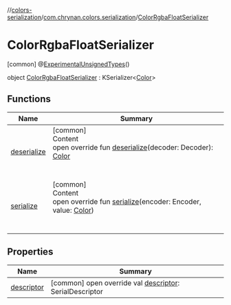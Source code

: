 //[colors-serialization](../../../index.md)/[com.chrynan.colors.serialization](../index.md)/[ColorRgbaFloatSerializer](index.md)



# ColorRgbaFloatSerializer  
 [common] @[ExperimentalUnsignedTypes](https://kotlinlang.org/api/latest/jvm/stdlib/kotlin/-experimental-unsigned-types/index.html)()  
  
object [ColorRgbaFloatSerializer](index.md) : KSerializer<[Color](../../../../colors-core/colors-core/com.chrynan.colors/-color/index.md)>    


## Functions  
  
|  Name |  Summary | 
|---|---|
| <a name="com.chrynan.colors.serialization/ColorRgbaFloatSerializer/deserialize/#kotlinx.serialization.encoding.Decoder/PointingToDeclaration/"></a>[deserialize](deserialize.md)| <a name="com.chrynan.colors.serialization/ColorRgbaFloatSerializer/deserialize/#kotlinx.serialization.encoding.Decoder/PointingToDeclaration/"></a>[common]  <br>Content  <br>open override fun [deserialize](deserialize.md)(decoder: Decoder): [Color](../../../../colors-core/colors-core/com.chrynan.colors/-color/index.md)  <br><br><br>|
| <a name="com.chrynan.colors.serialization/ColorRgbaFloatSerializer/serialize/#kotlinx.serialization.encoding.Encoder#com.chrynan.colors.Color/PointingToDeclaration/"></a>[serialize](serialize.md)| <a name="com.chrynan.colors.serialization/ColorRgbaFloatSerializer/serialize/#kotlinx.serialization.encoding.Encoder#com.chrynan.colors.Color/PointingToDeclaration/"></a>[common]  <br>Content  <br>open override fun [serialize](serialize.md)(encoder: Encoder, value: [Color](../../../../colors-core/colors-core/com.chrynan.colors/-color/index.md))  <br><br><br>|


## Properties  
  
|  Name |  Summary | 
|---|---|
| <a name="com.chrynan.colors.serialization/ColorRgbaFloatSerializer/descriptor/#/PointingToDeclaration/"></a>[descriptor](descriptor.md)| <a name="com.chrynan.colors.serialization/ColorRgbaFloatSerializer/descriptor/#/PointingToDeclaration/"></a> [common] open override val [descriptor](descriptor.md): SerialDescriptor   <br>|

